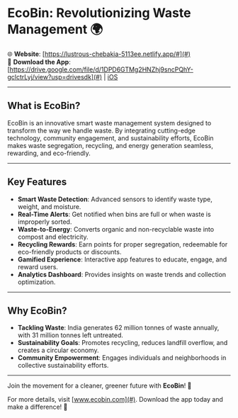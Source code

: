 # **EcoBin: Revolutionizing Waste Management 🌍**

🌐 **Website**: [https://lustrous-chebakia-5113ee.netlify.app/#](#)  
📱 **Download the App**: [https://drive.google.com/file/d/1DPD6GTMg2HNZhj9sncPQhY-gclctrLyj/view?usp=drivesdk](#) | [iOS](#)  

---

## **What is EcoBin?**
EcoBin is an innovative smart waste management system designed to transform the way we handle waste. By integrating cutting-edge technology, community engagement, and sustainability efforts, EcoBin makes waste segregation, recycling, and energy generation seamless, rewarding, and eco-friendly.

---

## **Key Features**
- **Smart Waste Detection**: Advanced sensors to identify waste type, weight, and moisture.
- **Real-Time Alerts**: Get notified when bins are full or when waste is improperly sorted.
- **Waste-to-Energy**: Converts organic and non-recyclable waste into compost and electricity.
- **Recycling Rewards**: Earn points for proper segregation, redeemable for eco-friendly products or discounts.
- **Gamified Experience**: Interactive app features to educate, engage, and reward users.
- **Analytics Dashboard**: Provides insights on waste trends and collection optimization.

---

## **Why EcoBin?**
- **Tackling Waste**: India generates 62 million tonnes of waste annually, with 31 million tonnes left untreated.
- **Sustainability Goals**: Promotes recycling, reduces landfill overflow, and creates a circular economy.
- **Community Empowerment**: Engages individuals and neighborhoods in collective sustainability efforts.

---

Join the movement for a cleaner, greener future with **EcoBin**! 💚  

For more details, visit [www.ecobin.com](#). Download the app today and make a difference! 🚀
